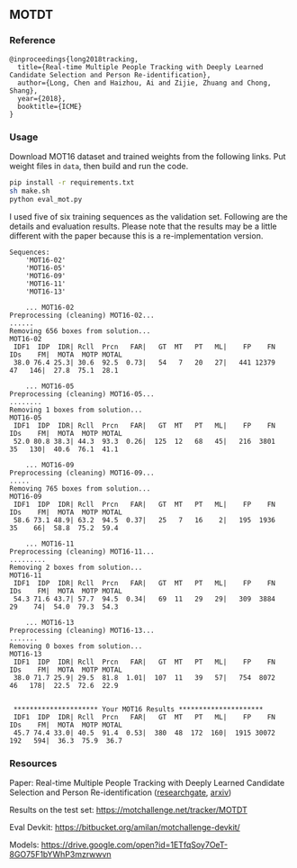 ## MOTDT

### Reference

```
@inproceedings{long2018tracking,
  title={Real-time Multiple People Tracking with Deeply Learned Candidate Selection and Person Re-identification},
  author={Long, Chen and Haizhou, Ai and Zijie, Zhuang and Chong, Shang},
  year={2018},
  booktitle={ICME}
}
```

### Usage

Download MOT16 dataset and trained weights from the following links.
Put weight files in `data`, then build and run the code. 

```bash
pip install -r requirements.txt
sh make.sh
python eval_mot.py
```

I used five of six training sequences as the validation set.
Following are the details and evaluation results.  Please note that the results may be a little different with the paper because this is a re-implementation version.

```
Sequences: 
    'MOT16-02'
    'MOT16-05'
    'MOT16-09'
    'MOT16-11'
    'MOT16-13'

    ... MOT16-02
Preprocessing (cleaning) MOT16-02...
......
Removing 656 boxes from solution...
MOT16-02
 IDF1  IDP  IDR| Rcll  Prcn   FAR|   GT  MT   PT   ML|    FP    FN   IDs    FM|  MOTA  MOTP MOTAL 
 38.0 76.4 25.3| 30.6  92.5  0.73|   54   7   20   27|   441 12379    47   146|  27.8  75.1  28.1 

    ... MOT16-05
Preprocessing (cleaning) MOT16-05...
........
Removing 1 boxes from solution...
MOT16-05
 IDF1  IDP  IDR| Rcll  Prcn   FAR|   GT  MT   PT   ML|    FP    FN   IDs    FM|  MOTA  MOTP MOTAL 
 52.0 80.8 38.3| 44.3  93.3  0.26|  125  12   68   45|   216  3801    35   130|  40.6  76.1  41.1 

    ... MOT16-09
Preprocessing (cleaning) MOT16-09...
.....
Removing 765 boxes from solution...
MOT16-09
 IDF1  IDP  IDR| Rcll  Prcn   FAR|   GT  MT   PT   ML|    FP    FN   IDs    FM|  MOTA  MOTP MOTAL 
 58.6 73.1 48.9| 63.2  94.5  0.37|   25   7   16    2|   195  1936    35    66|  58.8  75.2  59.4 

    ... MOT16-11
Preprocessing (cleaning) MOT16-11...
.........
Removing 2 boxes from solution...
MOT16-11
 IDF1  IDP  IDR| Rcll  Prcn   FAR|   GT  MT   PT   ML|    FP    FN   IDs    FM|  MOTA  MOTP MOTAL 
 54.3 71.6 43.7| 57.7  94.5  0.34|   69  11   29   29|   309  3884    29    74|  54.0  79.3  54.3 

    ... MOT16-13
Preprocessing (cleaning) MOT16-13...
.......
Removing 0 boxes from solution...
MOT16-13
 IDF1  IDP  IDR| Rcll  Prcn   FAR|   GT  MT   PT   ML|    FP    FN   IDs    FM|  MOTA  MOTP MOTAL 
 38.0 71.7 25.9| 29.5  81.8  1.01|  107  11   39   57|   754  8072    46   178|  22.5  72.6  22.9 


 ********************* Your MOT16 Results *********************
 IDF1  IDP  IDR| Rcll  Prcn   FAR|   GT  MT   PT   ML|    FP    FN   IDs    FM|  MOTA  MOTP MOTAL 
 45.7 74.4 33.0| 40.5  91.4  0.53|  380  48  172  160|  1915 30072   192   594|  36.3  75.9  36.7
```

### Resources

Paper: Real-time Multiple People Tracking with Deeply Learned Candidate Selection and Person Re-identification ([researchgate](https://www.researchgate.net/publication/326224594_Real-time_Multiple_People_Tracking_with_Deeply_Learned_Candidate_Selection_and_Person_Re-identification), [arxiv](https://arxiv.org/abs/1809.04427))

Results on the test set: https://motchallenge.net/tracker/MOTDT

Eval Devkit: https://bitbucket.org/amilan/motchallenge-devkit/

Models: https://drive.google.com/open?id=1ETfqSoy7OeT-8GO75F1bYWhP3mzrwwvn
